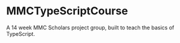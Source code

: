 # MMCTypeScriptCourse
A 14 week MMC Scholars project group, built to teach the basics of TypeScript.
